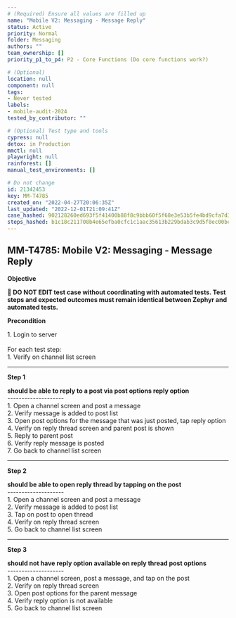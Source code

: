 ```yaml
---
# (Required) Ensure all values are filled up
name: "Mobile V2: Messaging - Message Reply"
status: Active
priority: Normal
folder: Messaging
authors: ""
team_ownership: []
priority_p1_to_p4: P2 - Core Functions (Do core functions work?)

# (Optional)
location: null
component: null
tags:
- Never tested
labels:
- mobile-audit-2024
tested_by_contributor: ""

# (Optional) Test type and tools
cypress: null
detox: in Production
mmctl: null
playwright: null
rainforest: []
manual_test_environments: []

# Do not change
id: 21342453
key: MM-T4785
created_on: "2022-04-27T20:06:35Z"
last_updated: "2022-12-01T21:09:41Z"
case_hashed: 902128260ed693f5f41400b88f8c9bbb60f5f68e3e53b5fe4bd9cfa7d3bcf85637b66d8e8b34088039b6394b580321ff
steps_hashed: b1c18c211708b4e65efba0cfc1c1aac35613b229bdab3c9d5f8ec00be481c9c9d1c7c7213b3a8d44b6b2edda5ad5e86b
---
```


<!-- (Auto-generated) Based on frontmatter's "key" and "name" -->

## MM-T4785: Mobile V2: Messaging - Message Reply

**Objective**

**🛑 DO NOT EDIT test case without coordinating with automated tests. Test steps and expected outcomes must remain identical between Zephyr and automated tests.**

**Precondition**

1\. Login to server\
\
For each test step:\
1\. Verify on channel list screen

---

**Step 1**

**should be able to reply to a post via post options reply option**\
\--------------------\
1\. Open a channel screen and post a message\
2\. Verify message is added to post list\
3\. Open post options for the message that was just posted, tap reply option\
4\. Verify on reply thread screen and parent post is shown\
5\. Reply to parent post\
6\. Verify reply message is posted\
7\. Go back to channel list screen

---

**Step 2**

**should be able to open reply thread by tapping on the post**\
\--------------------\
1\. Open a channel screen and post a message\
2\. Verify message is added to post list\
3\. Tap on post to open thread\
4\. Verify on reply thread screen\
5\. Go back to channel list screen

---

**Step 3**

**should not have reply option available on reply thread post options**\
\--------------------\
1\. Open a channel screen, post a message, and tap on the post\
2\. Verify on reply thread screen\
3\. Open post options for the parent message\
4\. Verify reply option is not available\
5\. Go back to channel list screen
